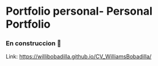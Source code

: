 # Portfolio personal- Personal Portfolio 
### En construccion :hammer:
Link: https://willibobadilla.github.io/CV_WilliamsBobadilla/
